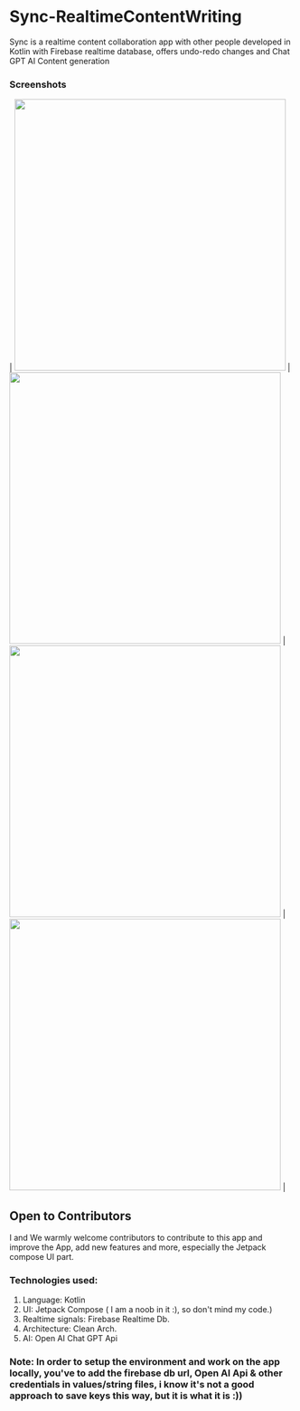 # Sync-RealtimeContentWriting
Sync is a realtime content collaboration app with other people developed in Kotlin with Firebase realtime database, offers undo-redo changes and Chat GPT AI Content generation

### Screenshots

|   <img src="https://github.com/bhaskarblur/Sync-RealtimeContentWriting/assets/85757758/a1f32e34-c2c9-4cc8-911b-6c5f6c069146" height="480">   |  <img src="https://github.com/bhaskarblur/Sync-RealtimeContentWriting/assets/85757758/9c609f99-481f-491d-b199-44aa2808b314" height="480">   |  <img src="https://github.com/bhaskarblur/Sync-RealtimeContentWriting/assets/85757758/fa5559cd-6e98-47c7-b4c8-1ee8e012f1f5" height="480">  |   <img src="https://github.com/bhaskarblur/Sync-RealtimeContentWriting/assets/85757758/cf6f9c59-6afe-4151-b2d0-febe25698e57" height="480">   |



## Open to Contributors
I and We warmly welcome contributors to contribute to this app and improve the App, add new features and more, especially the Jetpack compose UI part. 

### Technologies used:
1. Language: Kotlin
2. UI: Jetpack Compose ( I am a noob in it :), so don't mind my code.)
3. Realtime signals: Firebase Realtime Db.
4. Architecture: Clean Arch.
5. AI: Open AI Chat GPT Api

### Note: In order to setup the environment and work on the app locally, you've to add the firebase db url, Open AI Api & other credentials in values/string files, i know it's not a good approach to save keys this way, but it is what it is :))
